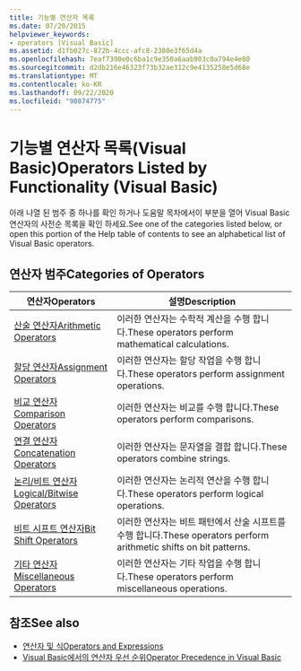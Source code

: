 ```yaml
---
title: 기능별 연산자 목록
ms.date: 07/20/2015
helpviewer_keywords:
- operators [Visual Basic]
ms.assetid: d1fb027c-872b-4ccc-afc8-2380e3f65d4a
ms.openlocfilehash: 7eaf7390e0c6ba1c9e350a6aab903c0a794e4e80
ms.sourcegitcommit: d2db216e46323f73b32ae312c9e4135258e5d68e
ms.translationtype: MT
ms.contentlocale: ko-KR
ms.lasthandoff: 09/22/2020
ms.locfileid: "90874775"
---
```

# <a name="operators-listed-by-functionality-visual-basic"></a><span data-ttu-id="00c22-102">기능별 연산자 목록(Visual Basic)</span><span class="sxs-lookup"><span data-stu-id="00c22-102">Operators Listed by Functionality (Visual Basic)</span></span>

<span data-ttu-id="00c22-103">아래 나열 된 범주 중 하나를 확인 하거나 도움말 목차에서이 부분을 열어 Visual Basic 연산자의 사전순 목록을 확인 하세요.</span><span class="sxs-lookup"><span data-stu-id="00c22-103">See one of the categories listed below, or open this portion of the Help table of contents to see an alphabetical list of Visual Basic operators.</span></span>  
  
## <a name="categories-of-operators"></a><span data-ttu-id="00c22-104">연산자 범주</span><span class="sxs-lookup"><span data-stu-id="00c22-104">Categories of Operators</span></span>  
  
|<span data-ttu-id="00c22-105">연산자</span><span class="sxs-lookup"><span data-stu-id="00c22-105">Operators</span></span>|<span data-ttu-id="00c22-106">설명</span><span class="sxs-lookup"><span data-stu-id="00c22-106">Description</span></span>|  
|---------------|-----------------|  
|[<span data-ttu-id="00c22-107">산술 연산자</span><span class="sxs-lookup"><span data-stu-id="00c22-107">Arithmetic Operators</span></span>](arithmetic-operators.md)|<span data-ttu-id="00c22-108">이러한 연산자는 수학적 계산을 수행 합니다.</span><span class="sxs-lookup"><span data-stu-id="00c22-108">These operators perform mathematical calculations.</span></span>|  
|[<span data-ttu-id="00c22-109">할당 연산자</span><span class="sxs-lookup"><span data-stu-id="00c22-109">Assignment Operators</span></span>](assignment-operators.md)|<span data-ttu-id="00c22-110">이러한 연산자는 할당 작업을 수행 합니다.</span><span class="sxs-lookup"><span data-stu-id="00c22-110">These operators perform assignment operations.</span></span>|  
|[<span data-ttu-id="00c22-111">비교 연산자</span><span class="sxs-lookup"><span data-stu-id="00c22-111">Comparison Operators</span></span>](comparison-operators.md)|<span data-ttu-id="00c22-112">이러한 연산자는 비교를 수행 합니다.</span><span class="sxs-lookup"><span data-stu-id="00c22-112">These operators perform comparisons.</span></span>|  
|[<span data-ttu-id="00c22-113">연결 연산자</span><span class="sxs-lookup"><span data-stu-id="00c22-113">Concatenation Operators</span></span>](concatenation-operators.md)|<span data-ttu-id="00c22-114">이러한 연산자는 문자열을 결합 합니다.</span><span class="sxs-lookup"><span data-stu-id="00c22-114">These operators combine strings.</span></span>|  
|[<span data-ttu-id="00c22-115">논리/비트 연산자</span><span class="sxs-lookup"><span data-stu-id="00c22-115">Logical/Bitwise Operators</span></span>](logical-bitwise-operators.md)|<span data-ttu-id="00c22-116">이러한 연산자는 논리적 연산을 수행 합니다.</span><span class="sxs-lookup"><span data-stu-id="00c22-116">These operators perform logical operations.</span></span>|  
|[<span data-ttu-id="00c22-117">비트 시프트 연산자</span><span class="sxs-lookup"><span data-stu-id="00c22-117">Bit Shift Operators</span></span>](bit-shift-operators.md)|<span data-ttu-id="00c22-118">이러한 연산자는 비트 패턴에서 산술 시프트를 수행 합니다.</span><span class="sxs-lookup"><span data-stu-id="00c22-118">These operators perform arithmetic shifts on bit patterns.</span></span>|  
|[<span data-ttu-id="00c22-119">기타 연산자</span><span class="sxs-lookup"><span data-stu-id="00c22-119">Miscellaneous Operators</span></span>](miscellaneous-operators.md)|<span data-ttu-id="00c22-120">이러한 연산자는 기타 작업을 수행 합니다.</span><span class="sxs-lookup"><span data-stu-id="00c22-120">These operators perform miscellaneous operations.</span></span>|  
  
## <a name="see-also"></a><span data-ttu-id="00c22-121">참조</span><span class="sxs-lookup"><span data-stu-id="00c22-121">See also</span></span>

- [<span data-ttu-id="00c22-122">연산자 및 식</span><span class="sxs-lookup"><span data-stu-id="00c22-122">Operators and Expressions</span></span>](../../programming-guide/language-features/operators-and-expressions/index.md)
- [<span data-ttu-id="00c22-123">Visual Basic에서의 연산자 우선 순위</span><span class="sxs-lookup"><span data-stu-id="00c22-123">Operator Precedence in Visual Basic</span></span>](operator-precedence.md)
